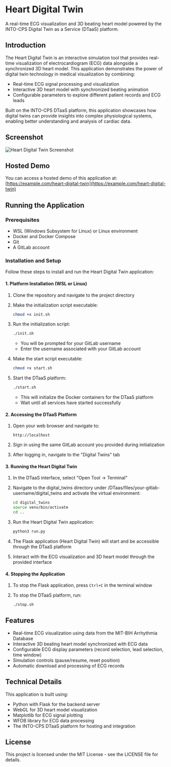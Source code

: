 # Heart Digital Twin

A real-time ECG visualization and 3D beating heart model powered by the INTO-CPS Digital Twin as a Service (DTaaS) platform.

## Introduction

The Heart Digital Twin is an interactive simulation tool that provides real-time visualization of electrocardiogram (ECG) data alongside a synchronized 3D heart model. This application demonstrates the power of digital twin technology in medical visualization by combining:

- Real-time ECG signal processing and visualization
- Interactive 3D heart model with synchronized beating animation
- Configurable parameters to explore different patient records and ECG leads

Built on the INTO-CPS DTaaS platform, this application showcases how digital twins can provide insights into complex physiological systems, enabling better understanding and analysis of cardiac data.

## Screenshot

![Heart Digital Twin Screenshot](placeholder-for-screenshot.png)

## Hosted Demo

You can access a hosted demo of this application at: [https://example.com/heart-digital-twin](https://example.com/heart-digital-twin)

## Running the Application

### Prerequisites

- WSL (Windows Subsystem for Linux) or Linux environment
- Docker and Docker Compose
- Git
- A GitLab account

### Installation and Setup

Follow these steps to install and run the Heart Digital Twin application:

#### 1. Platform Installation (WSL or Linux)

1. Clone the repository and navigate to the project directory

2. Make the initialization script executable:
   ```bash
   chmod +x init.sh
   ```

3. Run the initialization script:
   ```bash
   ./init.sh
   ```
   - You will be prompted for your GitLab username
   - Enter the username associated with your GitLab account

4. Make the start script executable:
   ```bash
   chmod +x start.sh
   ```

5. Start the DTaaS platform:
   ```bash
   ./start.sh
   ```
   - This will initialize the Docker containers for the DTaaS platform
   - Wait until all services have started successfully

#### 2. Accessing the DTaaS Platform

1. Open your web browser and navigate to:
   ```
   http://localhost
   ```

2. Sign in using the same GitLab account you provided during initialization

3. After logging in, navigate to the "Digital Twins" tab

#### 3. Running the Heart Digital Twin

1. In the DTaaS interface, select "Open Tool → Terminal"

2. Navigate to the digital_twins directory under /DTaas/files/your-gitlab-username/digital_twins and activate the virtual environment:
   ```bash
   cd digital_twins
   source venv/bin/activate
   cd ..
   ```

3. Run the Heart Digital Twin application:
   ```bash
   python3 run.py
   ```

4. The Flask application (Heart Digital Twin) will start and be accessible through the DTaaS platform

5. Interact with the ECG visualization and 3D heart model through the provided interface

#### 4. Stopping the Application

1. To stop the Flask application, press `Ctrl+C` in the terminal window

2. To stop the DTaaS platform, run:
   ```bash
   ./stop.sh
   ```

## Features

- Real-time ECG visualization using data from the MIT-BIH Arrhythmia Database
- Interactive 3D beating heart model synchronized with ECG data
- Configurable ECG display parameters (record selection, lead selection, time window)
- Simulation controls (pause/resume, reset position)
- Automatic download and processing of ECG records

## Technical Details

This application is built using:
- Python with Flask for the backend server
- WebGL for 3D heart model visualization
- Matplotlib for ECG signal plotting
- WFDB library for ECG data processing
- The INTO-CPS DTaaS platform for hosting and integration

## License

This project is licensed under the MIT License - see the LICENSE file for details. 